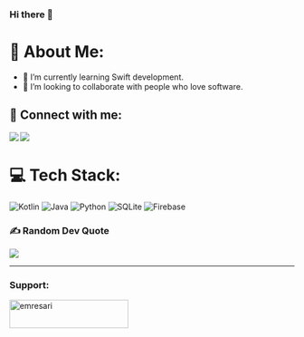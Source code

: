 ### Hi there 👋

# 💫 About Me:

- 🌱 I’m currently learning Swift development.
- 👯 I’m looking to collaborate with people who love software.

## 📩 Connect with me:
[<img align="left" src="https://img.shields.io/badge/LinkedIn-0077B5?style=for-the-badge&logo=linkedin&logoColor=white" />][linkedin]
[<img align="left" src="https://img.shields.io/badge/Gmail-D14836?style=for-the-badge&logo=gmail&logoColor=white" />][gmail]
<br />
# 💻 Tech Stack:
![Kotlin](https://img.shields.io/badge/kotlin-%230095D5.svg?style=for-the-badge&logo=kotlin&logoColor=white) ![Java](https://img.shields.io/badge/java-%23ED8B00.svg?style=for-the-badge&logo=java&logoColor=white) ![Python](https://img.shields.io/badge/python-3670A0?style=for-the-badge&logo=python&logoColor=ffdd54) ![SQLite](https://img.shields.io/badge/sqlite-%2307405e.svg?style=for-the-badge&logo=sqlite&logoColor=white) ![Firebase](https://img.shields.io/badge/firebase-%23039BE5.svg?style=for-the-badge&logo=firebase)


### ✍️ Random Dev Quote
![](https://quotes-github-readme.vercel.app/api?type=vetical&theme=tokyonight)

---


<h3 align="left">Support:</h3>
<p><a href="https://www.buymeacoffee.com/emresari"> <img align="left" src="https://cdn.buymeacoffee.com/buttons/v2/default-yellow.png" height="50" width="210" alt="emresari" /></a>
<br>

<br />

[linkedin]: https://www.linkedin.com/in/emre-sar%C4%B1-064a851b3
[gmail]: mailto:emresari633@gmail.com



